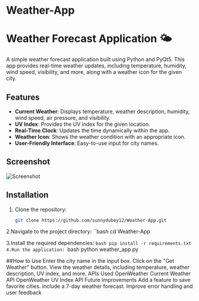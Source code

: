 # Weather-App
# Weather Forecast Application 🌤️

A simple weather forecast application built using Python and PyQt5. This app provides real-time weather updates, including temperature, humidity, wind speed, visibility, and more, along with a weather icon for the given city.

## Features
- **Current Weather**: Displays temperature, weather description, humidity, wind speed, air pressure, and visibility.
- **UV Index**: Provides the UV index for the given location.
- **Real-Time Clock**: Updates the time dynamically within the app.
- **Weather Icon**: Shows the weather condition with an appropriate icon.
- **User-Friendly Interface**: Easy-to-use input for city names.

## Screenshot
![Screenshot](![image](https://github.com/user-attachments/assets/a7653cab-7575-450f-bdf4-aecb89673754)
)  


## Installation
1. Clone the repository:
   ```bash
   git clone https://github.com/sunnydubey12/Weather-App.git
2.Navigate to the project directory:
   ``bash
     cd Weather-App

3.Install the required dependencies:
  ``bash
     pip install -r requirements.txt
4.Run the application:
``bash
   python weather_app.py
 
 ##How to Use
Enter the city name in the input box.
Click on the "Get Weather" button.
View the weather details, including temperature, weather description, UV index, and more.
APIs Used
OpenWeather Current Weather API
OpenWeather UV Index API
Future Improvements
Add a feature to save favorite cities.
Include a 7-day weather forecast.
Improve error handling and user feedback

